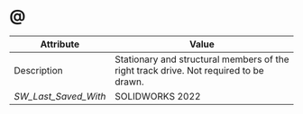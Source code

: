 # @
| Attribute | Value |
| ---  | ---     |
| Description | Stationary and structural members of the right track drive. Not required to be drawn. |
| _SW_Last_Saved_With_ | SOLIDWORKS 2022 |
